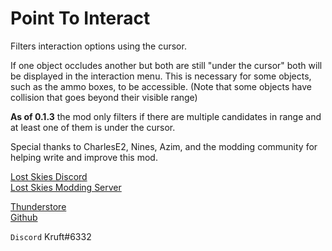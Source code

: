 # Point To Interact

Filters interaction options using the cursor.

If one object occludes another but both are still "under the cursor" both will be displayed in the interaction menu. This is necessary for some objects, such as the ammo boxes, to be accessible. (Note that some objects have collision that goes beyond their visible range)

**As of 0.1.3** the mod only filters if there are multiple candidates in range and at least one of them is under the cursor.

Special thanks to CharlesE2, Nines, Azim, and the modding community for helping write and improve this mod.

[Lost Skies Discord](https://discord.gg/QWtTAnbvqz)  
[Lost Skies Modding Server](https://discord.gg/zVXAPcHqDV)  

[Thunderstore](https://thunderstore.io/c/lost-skies/p/kruft/Point_To_Interact/)  
[Github](https://github.com/kruftt/LostSkiesMods/tree/main/PointToInteract)  

`Discord` Kruft#6332  
